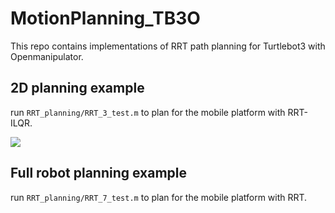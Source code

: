 # MotionPlanning_TB3O

This repo contains implementations of RRT path planning for Turtlebot3 with Openmanipulator. 


## 2D planning example

run `RRT_planning/RRT_3_test.m` to plan for the mobile platform with RRT-ILQR.

![](https://github.com/JessicaLeu-code/pic/rrt_pic.gif)

## Full robot planning example

run `RRT_planning/RRT_7_test.m` to plan for the mobile platform with RRT.
